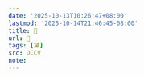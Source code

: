 ```yaml
---
date: '2025-10-13T10:26:47+08:00'
lastmod: '2025-10-14T21:46:45-08:00'
title: 􂡈
url: 􂡈
tags: [黛]
src: DCCV
note:
---
```

